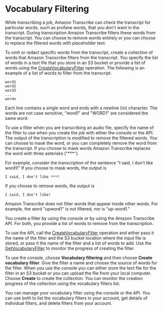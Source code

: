 # Vocabulary Filtering<a name="how-vocabulary-filter"></a>

While transcribing a job, Amazon Transcribe can check the transcript for particular words, such as profane words, that you don't want in the transcript\. During transcription Amazon Transcribe filters these words from the transcript\. You can choose to remove words entirely or you can choose to replace the filtered words with placeholder text\.

To omit or redact specific words from the transcript, create a collection of words that Amazon Transcribe filters from the transcript\. You specify the list of words in a text file that you store in an S3 bucket or provide a list of words using the [CreateVocabularyFilter](API_CreateVocabularyFilter.md) operation\. The following is an example of a list of words to filter from the transcript\.

```
word1
word2
word3
...
wordn
```

Each line contains a single word and ends with a newline \(\\n\) character\. The words are not case sensitive, "word1" and "WORD1" are considered the same word\.

To use a filter when you are transcribing an audio file, specify the name of the filter to use when you create the job with either the console or the API\. The output of the transcription is modified to remove the filtered words\. You can choose to mask the word, or you can completely remove the word from the transcript\. If you choose to mask words Amazon Transcribe replaces the word with three asterisks \("\*\*\*"\)\.

For example, consider the transcription of the sentence "I said, I don't like word1\!" If you choose to mask words, the output is 

```
I said, I don't like ***!
```

If you choose to remove words, the output is

```
I said, I don't like!
```

Amazon Transcribe does not filter words that appear inside other words\. For example, the word "upword1" is not filtered, nor is "up\-word1\." 

You create a filter by using the console or by using the Amazon Transcribe API\. For both, you provide a list of words to remove from the transcription\.

 To use the API, call the [CreateVocabularyFilter](API_CreateVocabularyFilter.md) operation and either pass it the name of the filter and the S3 bucket location where the input file is stored, or pass it the name of the filter and a list of words to add\. Use the [GetVocabularyFilter](API_GetVocabularyFilter.md) to monitor the progress of creating the filter\.

To use the console, choose **Vocabulary filtering** and then choose **Create vocabulary filter**\. Give the filter a name and choose the source of words for the filter\. When you use the console you can either store the text file for the filter in an S3 bucket or you can upload the file from your local computer\. Choose **Create** to create the collection\. You can monitor the creation progress of the collection using the vocabulary filters list\.

You can manage your vocabulary filter using the console or the API\. You can use both to list the vocabulary filters in your account, get details of individual filters, and delete filters from your account\.